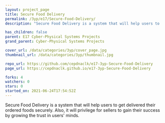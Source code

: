 ```yaml
---
layout: project_page
title: Secure Food Delivery
permalink: /3yp/e17/Secure-Food-Delivery/
description: "Secure Food Delivery is a system that will help users to get delivered their ordered foods securely. Also, it will privilege for sellers to gain their success by growing the trust in users' minds."

has_children: false
parent: E17 Cyber-Physical Systems Projects
grand_parent: Cyber-Physical Systems Projects

cover_url: /data/categories/3yp/cover_page.jpg
thumbnail_url: /data/categories/3yp/thumbnail.jpg

repo_url: https://github.com/cepdnaclk/e17-3yp-Secure-Food-Delivery
page_url: https://cepdnaclk.github.io/e17-3yp-Secure-Food-Delivery

forks: 4
watchers: 0
stars: 0
started_on: 2021-06-24T17:54:52Z
---
```

Secure Food Delivery is a system that will help users to get delivered their ordered foods securely. Also, it will privilege for sellers to gain their success by growing the trust in users' minds.

